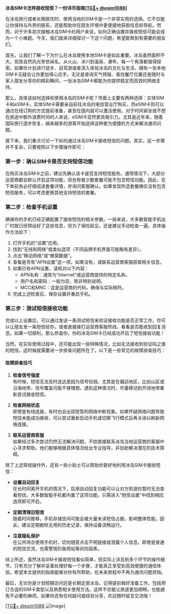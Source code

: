 **冰岛SIM卡怎样接收短信？一份详尽指南[[TG💪+ @esim1088](https://t.me/s/esim1088)]**

在冰岛旅行或者长期居住时，使用当地的SIM卡是一个非常实用的选择。它不仅能让你保持与外界的联系，还能帮助你在陌生环境中更便捷地获取信息和导航。然而，对于许多初次接触冰岛SIM卡的用户来说，如何正确设置并接收短信可能会成为一个小难题。今天，我们就来详细探讨一下这个问题，希望能帮到有需要的朋友们。

首先，让我们了解一下为什么在冰岛使用本地SIM卡是如此重要。冰岛虽然面积不大，但其自然风光举世闻名，从火山、冰川到温泉、瀑布，每一个角落都值得探索。如果你计划进行徒步、自驾游或者深入体验冰岛的文化与生活，拥有一张本地SIM卡无疑会让你更加得心应手。无论是查询天气预报、查找餐厅位置还是随时与家人朋友分享你的精彩瞬间，一张冰岛SIM卡都能为你提供稳定而高效的网络支持。

那么，具体该如何选择和使用冰岛的SIM卡呢？市面上主要有两种选择：实体SIM卡和eSIM卡。实体SIM卡需要亲自前往冰岛的电信营业厅购买，而eSIM卡则可以通过在线订购的方式提前准备，甚至在国内就可以激活使用。对于时间紧张或不想在旅途中额外浪费时间的人来说，eSIM卡显然更具吸引力。尤其是近年来，随着国际旅行逐步恢复，越来越多的游客开始选择这种更为便捷的方式来解决通讯问题。

接下来，我们重点讨论一下如何通过冰岛SIM卡接收短信的问题。其实，这一步骤并不复杂，只要按照以下步骤操作即可：

### 第一步：确认SIM卡是否支持短信功能

在购买冰岛SIM卡之前，建议先确认该卡是否支持短信服务。通常情况下，大部分运营商都会默认开启这项功能，但也有极少数套餐可能不包含短信功能。因此，在下单前务必仔细阅读套餐详情，并询问客服确认。如果发现所选套餐确实没有包含短信服务，可以考虑更换其他支持短信的套餐。

### 第二步：检查手机设置

确保你的手机已经正确配置了接收短信的相关参数。一般来说，大多数智能手机出厂时就已经预设好了这些信息，但为了保险起见，还是建议手动检查一遍。具体操作方法如下：

1. 打开手机的“设置”应用。
2. 找到“无线和网络”或类似选项（不同品牌手机界面可能略有差异）。
3. 点击“移动网络”或“蜂窝数据”。
4. 查看是否有“APN设置”这一项。如果没有，请联系运营商客服获取相关信息。
5. 如果已有APN设置，请核对以下内容：
   - APN名称：通常为“internet”或运营商提供的特定名称。
   - 用户名和密码：一般为空，除非特别说明。
   - MCC和MNC：这是运营商的代码，确保与实际相符。
6. 完成上述检查后，保存设置并重启手机。

### 第三步：测试短信接收功能

完成以上设置后，可以通过发送一条测试短信来验证接收功能是否正常工作。你可以让朋友发一条短信给你，或者直接拨打运营商客服热线，看看是否能收到回复消息。如果一切顺利，那么恭喜你，你的冰岛SIM卡已经成功开启了短信接收功能！

当然，在实际使用过程中，还可能出现一些特殊情况，比如无法接收到验证码之类的短信。这时候就需要进一步排查问题所在了。以下是一些常见的故障排查技巧：

#### 故障排查技巧

1. **检查信号强度**  
   有时候，短信无法及时送达是因为信号较弱。尤其是在偏远地区，比如山区或沿海地带，信号覆盖可能不够理想。遇到这种情况时，尽量移动到开阔地带重新尝试接收短信。

2. **检查网络状态**  
   即使是有线连接，有时也会出现短暂的网络中断现象。如果怀疑网络问题导致短信未能成功接收，可以尝试重新启动手机或切换飞行模式后再关闭以刷新网络连接。

3. **联系运营商客服**  
   如果经过多次尝试仍然无法解决问题，不妨直接联系冰岛当地运营商的客服中心寻求帮助。他们能够根据具体情况给出专业指导，并协助解决潜在的技术障碍。

除了上述常规操作外，还有一些小贴士可以帮助你更好地利用冰岛SIM卡接收短信：

- **设置自动回复**  
  在长时间离开手机的情况下，启用自动回复功能可以让对方知道你暂时无法查看短信。大多数智能手机都内置了这项功能，只需进入“短信设置”中找到相应选项即可开启。

- **定期清理旧短信**  
  随着时间推移，手机存储空间可能会被大量未读短信占据，影响整体性能。因此，建议定期删除无用的历史记录，保持设备流畅运行。

- **注意隐私保护**  
  在公共场合使用手机时，切勿随意点击不明链接或泄露个人信息。即使是普通的短信交流，也需警惕钓鱼网站等风险因素。

综上所述，虽然冰岛SIM卡接收短信看似简单，但实际上涉及到多个环节的操作细节。只有充分了解并妥善处理好每一个步骤，才能真正享受到高效便捷的通信体验。希望本文提供的指南能够对你有所帮助，在未来旅程中不再为通讯问题烦恼。

最后，无论你是计划短期访问还是长期定居冰岛，记得提前做好准备工作，包括预订合适的SIM卡类型以及熟悉相关使用方法。这样不仅能让旅途更加顺畅，也能避免不必要的麻烦。如果你还有任何疑问或经验分享，欢迎随时留言交流哦！

[[TG💪+ @esim1088](https://t.me/s/esim1088) ![Image](https://i.postimg.cc/4NQfJmqS/Snipaste-2025-05-13-00-14-12.png)]